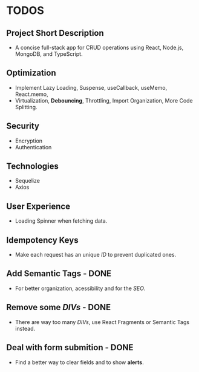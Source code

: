 # TODOS

## Project Short Description

- A concise full-stack app for CRUD operations using React, Node.js, MongoDB, and TypeScript.

## Optimization

- Implement Lazy Loading, Suspense, useCallback, useMemo, React.memo, 
- Virtualization, **Debouncing**, Throttling, Import Organization, More Code Splitting.

## Security

- Encryption
- Authentication

## Technologies

- Sequelize
- Axios

## User Experience

- Loading Spinner when fetching data.

## Idempotency Keys

- Make each request has an unique *ID* to prevent duplicated ones.

## Add Semantic Tags - DONE

- For better organization, acessibility and for the *SEO*.

## Remove some *DIVs* - DONE

- There are way too many *DIVs*, use React Fragments or Semantic Tags instead.

## Deal with form submition - DONE

- Find a better way to clear fields and to show **alerts**.